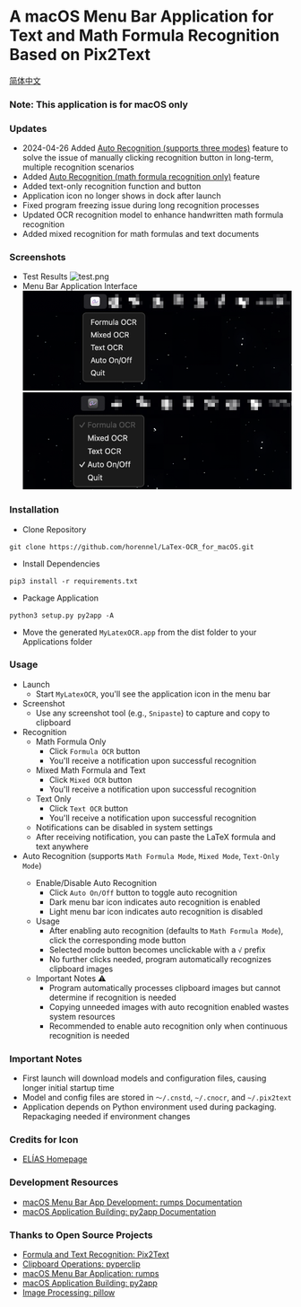 # A macOS Menu Bar Application for Text and Math Formula Recognition Based on Pix2Text

[简体中文](README_cn.md)

### Note: This application is for macOS only

### Updates

- 2024-04-26 Added [Auto Recognition (supports three modes)](#auto-ocr) feature to solve the issue of manually clicking recognition button in long-term, multiple recognition scenarios
- Added [Auto Recognition (math formula recognition only)](#auto-ocr) feature
- Added text-only recognition function and button
- Application icon no longer shows in dock after launch
- Fixed program freezing issue during long recognition processes
- Updated OCR recognition model to enhance handwritten math formula recognition
- Added mixed recognition for math formulas and text documents

### Screenshots

- Test Results
  ![test.png](assets%2Ftest.png)
- Menu Bar Application Interface
  ![menu_bar_style_auto_off.png](assets%2Fmenu_bar_style_auto_off.png)
  ![menu_bar_style_auto_on.png](assets%2Fmenu_bar_style_auto_on.png)

### Installation

- Clone Repository

```angular2html
git clone https://github.com/horennel/LaTex-OCR_for_macOS.git
```

- Install Dependencies

```angular2html
pip3 install -r requirements.txt
```

- Package Application

```angular2html
python3 setup.py py2app -A
```

- Move the generated `MyLatexOCR.app` from the dist folder to your Applications folder

### Usage

- Launch
    - Start `MyLatexOCR`, you'll see the application icon in the menu bar
- Screenshot
    - Use any screenshot tool (e.g., `Snipaste`) to capture and copy to clipboard
- Recognition
    - Math Formula Only
        - Click `Formula OCR` button
        - You'll receive a notification upon successful recognition
    - Mixed Math Formula and Text
        - Click `Mixed OCR` button
        - You'll receive a notification upon successful recognition
    - Text Only
        - Click `Text OCR` button
        - You'll receive a notification upon successful recognition
    - Notifications can be disabled in system settings
    - After receiving notification, you can paste the LaTeX formula and text anywhere
- <span id="auto-ocr">Auto Recognition (supports `Math Formula Mode`, `Mixed Mode`, `Text-Only Mode`)
    - Enable/Disable Auto Recognition
        - Click `Auto On/Off` button to toggle auto recognition
        - Dark menu bar icon indicates auto recognition is enabled
        - Light menu bar icon indicates auto recognition is disabled
    - Usage
        - After enabling auto recognition (defaults to `Math Formula Mode`), click the corresponding mode button
        - Selected mode button becomes unclickable with a `√` prefix
        - No further clicks needed, program automatically recognizes clipboard images
    - Important Notes ⚠️
        - Program automatically processes clipboard images but cannot determine if recognition is needed
        - Copying unneeded images with auto recognition enabled wastes system resources
        - Recommended to enable auto recognition only when continuous recognition is needed

### Important Notes

- First launch will download models and configuration files, causing longer initial startup time
- Model and config files are stored in `～/.cnstd`, `~/.cnocr`, and `~/.pix2text`
- Application depends on Python environment used during packaging. Repackaging needed if environment changes

### Credits for Icon

- [ELÍAS Homepage](https://eliasruiz.com/)

### Development Resources

- [macOS Menu Bar App Development: rumps Documentation](https://rumps.readthedocs.org)
- [macOS Application Building: py2app Documentation](https://py2app.readthedocs.io)

### Thanks to Open Source Projects

- [Formula and Text Recognition: Pix2Text](https://github.com/breezedeus/Pix2Text)
- [Clipboard Operations: pyperclip](https://github.com/asweigart/pyperclip)
- [macOS Menu Bar Application: rumps](https://github.com/jaredks/rumps)
- [macOS Application Building: py2app](https://github.com/ronaldoussoren/py2app)
- [Image Processing: pillow](https://github.com/python-pillow/Pillow)